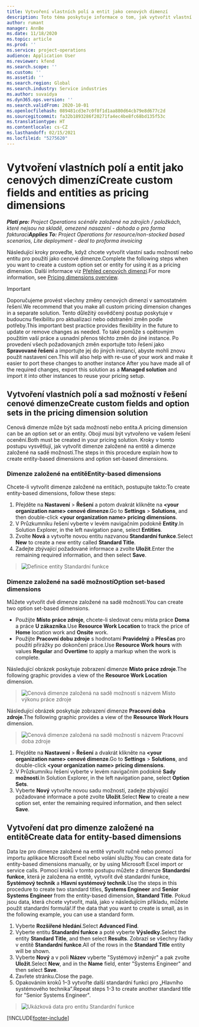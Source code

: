 ```yaml
---
title: Vytvoření vlastních polí a entit jako cenových dimenzí
description: Toto téma poskytuje informace o tom, jak vytvořit vlastní sady možností nebo entity.
author: rumant
manager: AnnBe
ms.date: 11/18/2020
ms.topic: article
ms.prod: ''
ms.service: project-operations
audience: Application User
ms.reviewer: kfend
ms.search.scope: ''
ms.custom: ''
ms.assetid: ''
ms.search.region: Global
ms.search.industry: Service industries
ms.author: suvaidya
ms.dyn365.ops.version: ''
ms.search.validFrom: 2020-10-01
ms.openlocfilehash: 089481cd3e7c0f8f1d1aa880d64cb79e8d677c2d
ms.sourcegitcommit: fa32b1893286f20271fa4ec4be8fc68bd135f53c
ms.translationtype: HT
ms.contentlocale: cs-CZ
ms.lasthandoff: 02/15/2021
ms.locfileid: "5275620"
---
```

# <a name="create-custom-fields-and-entities-as-pricing-dimensions"></a><span data-ttu-id="38db2-103">Vytvoření vlastních polí a entit jako cenových dimenzí</span><span class="sxs-lookup"><span data-stu-id="38db2-103">Create custom fields and entities as pricing dimensions</span></span>

<span data-ttu-id="38db2-104">_**Platí pro:** Project Operations scénáře založené na zdrojích / položkách, které nejsou na skladě, omezené nasazení - dohoda o pro forma fakturaci_</span><span class="sxs-lookup"><span data-stu-id="38db2-104">_**Applies To:** Project Operations for resource/non-stocked based scenarios, Lite deployment - deal to proforma invoicing_</span></span>

<span data-ttu-id="38db2-105">Následující kroky proveďte, když chcete vytvořit vlastní sadu možností nebo entitu pro použití jako cenové dimenze.</span><span class="sxs-lookup"><span data-stu-id="38db2-105">Complete the following steps when you want to create a custom option set or entity for using it as a pricing dimension.</span></span> <span data-ttu-id="38db2-106">Další informace viz [Přehled cenových dimenzí](pricing-dimensions-overview.md).</span><span class="sxs-lookup"><span data-stu-id="38db2-106">For more information, see [Pricing dimensions overview](pricing-dimensions-overview.md).</span></span>  

> [!IMPORTANT]
> <span data-ttu-id="38db2-107">Doporučujeme provést všechny změny cenových dimenzí v samostatném řešení.</span><span class="sxs-lookup"><span data-stu-id="38db2-107">We recommend that you make all custom pricing dimension changes in a separate solution.</span></span> <span data-ttu-id="38db2-108">Tento důležitý osvědčený postup poskytuje v budoucnu flexibilitu pro aktualizaci nebo odstranění změn podle potřeby.</span><span class="sxs-lookup"><span data-stu-id="38db2-108">This important best practice provides flexibility in the future to update or remove changes as needed.</span></span> <span data-ttu-id="38db2-109">To také pomůže s opětovným použitím vaší práce a usnadní přenos těchto změn do jiné instance. Po provedení všech požadovaných změn exportujte toto řešení jako **Spravované řešení** a importujte jej do jiných instancí, abyste mohli znovu použít nastavení cen.</span><span class="sxs-lookup"><span data-stu-id="38db2-109">This will also help with re-use of your work and make it easier to port these changes to another instance After you have made all of the required changes, export this solution as a **Managed solution** and import it into other instances to reuse your pricing setup.</span></span>

  
## <a name="create-custom-fields-and-option-sets-in-the-pricing-dimension-solution"></a><span data-ttu-id="38db2-110">Vytvoření vlastních polí a sad možností v řešení cenové dimenze</span><span class="sxs-lookup"><span data-stu-id="38db2-110">Create custom fields and option sets in the pricing dimension solution</span></span>

<span data-ttu-id="38db2-111">Cenová dimenze může být sada možností nebo entita.</span><span class="sxs-lookup"><span data-stu-id="38db2-111">A pricing dimension can be an option set or an entity.</span></span> <span data-ttu-id="38db2-112">Obojí musí být vytvořeno ve vašem řešení ocenění.</span><span class="sxs-lookup"><span data-stu-id="38db2-112">Both must be created in your pricing solution.</span></span> <span data-ttu-id="38db2-113">Kroky v tomto postupu vysvětlují, jak vytvořit dimenze založené na entitě a dimenze založené na sadě možností.</span><span class="sxs-lookup"><span data-stu-id="38db2-113">The steps in this procedure explain how to create entity-based dimensions and option set-based dimensions.</span></span>

### <a name="entity-based-dimensions"></a><span data-ttu-id="38db2-114">Dimenze založené na entitě</span><span class="sxs-lookup"><span data-stu-id="38db2-114">Entity-based dimensions</span></span>
<span data-ttu-id="38db2-115">Chcete-li vytvořit dimenze založené na entitách, postupujte takto:</span><span class="sxs-lookup"><span data-stu-id="38db2-115">To create entity-based dimensions, follow these steps:</span></span>

1. <span data-ttu-id="38db2-116">Přejděte na **Nastavení** > **Řešení** a potom dvakrát klikněte na **\<your organization name> cenové dimenze**.</span><span class="sxs-lookup"><span data-stu-id="38db2-116">Go to **Settings** > **Solutions**, and then double-click **\<your organization name> pricing dimensions**.</span></span>
2. <span data-ttu-id="38db2-117">V Průzkumníku řešení vyberte v levém navigačním podokně **Entity**.</span><span class="sxs-lookup"><span data-stu-id="38db2-117">In Solution Explorer, in the left navigation pane, select **Entities**.</span></span>
3. <span data-ttu-id="38db2-118">Zvolte **Nová** a vytvořte novou entitu nazvanou **Standardní funkce**.</span><span class="sxs-lookup"><span data-stu-id="38db2-118">Select **New** to create a new entity called **Standard Title**.</span></span> 
4. <span data-ttu-id="38db2-119">Zadejte zbývající požadované informace a zvolte **Uložit**.</span><span class="sxs-lookup"><span data-stu-id="38db2-119">Enter the remaining required information, and then select **Save**.</span></span>

> ![Definice entity Standardní funkce](media/Standard-Title-entity-definition.png)

### <a name="option-set-based-dimensions"></a><span data-ttu-id="38db2-121">Dimenze založené na sadě možností</span><span class="sxs-lookup"><span data-stu-id="38db2-121">Option set-based dimensions</span></span> 
<span data-ttu-id="38db2-122">Můžete vytvořit dvě dimenze založené na sadě možností.</span><span class="sxs-lookup"><span data-stu-id="38db2-122">You can create two option set-based dimensions.</span></span> 

- <span data-ttu-id="38db2-123">Použijte **Místo práce zdroje**, chcete-li sledovat cenu místa práce **Doma** a práce **U zákazníka**.</span><span class="sxs-lookup"><span data-stu-id="38db2-123">Use **Resource Work Location** to track the price of **Home** location work and **Onsite** work.</span></span> 
- <span data-ttu-id="38db2-124">Použijte **Pracovní dobu zdroje** s hodnotami **Pravidelný** a **Přesčas** pro použití přirážky po dokončení práce.</span><span class="sxs-lookup"><span data-stu-id="38db2-124">Use **Resource Work hours** with values **Regular** and **Overtime** to apply a markup when the work is complete.</span></span>

<span data-ttu-id="38db2-125">Následující obrázek poskytuje zobrazení dimenze **Místo práce zdroje**.</span><span class="sxs-lookup"><span data-stu-id="38db2-125">The following graphic provides a view of the **Resource Work Location** dimension.</span></span> 

> ![Cenová dimenze založená na sadě možností s názvem Místo výkonu práce zdroje](media/Option-set-PD-called-Resource-Work-Location.png)

<span data-ttu-id="38db2-127">Následující obrázek poskytuje zobrazení dimenze **Pracovní doba zdroje**.</span><span class="sxs-lookup"><span data-stu-id="38db2-127">The following graphic provides a view of the **Resource Work Hours** dimension.</span></span> 

> ![Cenová dimenze založená na sadě možností s názvem Pracovní doba zdroje](media/Option-set-PD-called-Resource-Work-Hours.png)

1. <span data-ttu-id="38db2-129">Přejděte na **Nastavení** > **Řešení** a dvakrát klikněte na **\<your organization name> cenové dimenze**.</span><span class="sxs-lookup"><span data-stu-id="38db2-129">Go to **Settings** > **Solutions**, and double-click  **\<your organization name> pricing dimensions**.</span></span> 
2. <span data-ttu-id="38db2-130">V Průzkumníku řešení vyberte v levém navigačním podokně **Sady možností**.</span><span class="sxs-lookup"><span data-stu-id="38db2-130">In Solution Explorer, in the left navigation pane, select  **Option Sets**.</span></span> 
3. <span data-ttu-id="38db2-131">Vyberte **Nový** vytvořte novou sadu možností, zadejte zbývající požadované informace a poté zvolte **Uložit**.</span><span class="sxs-lookup"><span data-stu-id="38db2-131">Select **New** to create a new option set, enter the remaining required information, and then select **Save**.</span></span>

## <a name="create-data-for-entity-based-dimensions"></a><span data-ttu-id="38db2-132">Vytvoření dat pro dimenze založené na entitě</span><span class="sxs-lookup"><span data-stu-id="38db2-132">Create data for entity-based dimensions</span></span>

<span data-ttu-id="38db2-133">Data lze pro dimenze založené na entitě vytvořit ručně nebo pomocí importu aplikace Microsoft Excel nebo volání služby.</span><span class="sxs-lookup"><span data-stu-id="38db2-133">You can create data for entity-based dimensions manually, or by using Microsoft Excel import or service calls.</span></span> <span data-ttu-id="38db2-134">Pomocí kroků v tomto postupu můžete z dimenze **Standardní funkce**, která je založena na entitě, vytvořit dvě standardní funkce, **Systémový technik** a **Hlavní systémový technik**.</span><span class="sxs-lookup"><span data-stu-id="38db2-134">Use the steps in this procedure to create two standard titles, **Systems Engineer** and **Senior Systems Engineer** from the entity-based dimension, **Standard Title**.</span></span> <span data-ttu-id="38db2-135">Pokud jsou data, která chcete vytvořit, malá, jako v následujícím příkladu, můžete použít standardní formulář.</span><span class="sxs-lookup"><span data-stu-id="38db2-135">If the data that you want to create is small, as in the following example, you can use a standard form.</span></span>

1. <span data-ttu-id="38db2-136">Vyberte **Rozšířené hledání**.</span><span class="sxs-lookup"><span data-stu-id="38db2-136">Select **Advanced Find**.</span></span>
2. <span data-ttu-id="38db2-137">Vyberte entitu **Standardní funkce** a poté vyberte **Výsledky**.</span><span class="sxs-lookup"><span data-stu-id="38db2-137">Select the entity **Standard Title**, and then select **Results**.</span></span> <span data-ttu-id="38db2-138">Zobrazí se všechny řádky v entitě **Standardní funkce**.</span><span class="sxs-lookup"><span data-stu-id="38db2-138">All of the rows in the **Standard Title** entity will be shown.</span></span>
3. <span data-ttu-id="38db2-139">Vyberte **Nový** a v poli **Název** vyberte "Systémový inženýr" a pak zvolte **Uložit**.</span><span class="sxs-lookup"><span data-stu-id="38db2-139">Select **New**, and in the **Name** field, enter "Systems Engineer" and then select **Save**.</span></span>
4. <span data-ttu-id="38db2-140">Zavřete stránku.</span><span class="sxs-lookup"><span data-stu-id="38db2-140">Close the page.</span></span> 
5. <span data-ttu-id="38db2-141">Opakováním kroků 1–3 vytvořte další standardní funkci pro „Hlavního systémového technika”.</span><span class="sxs-lookup"><span data-stu-id="38db2-141">Repeat steps 1-3 to create another standard title for "Senior Systems Engineer".</span></span>

> ![Ukázková data pro entitu Standardní funkce](media/ST-data.png)


[!INCLUDE[footer-include](../includes/footer-banner.md)]